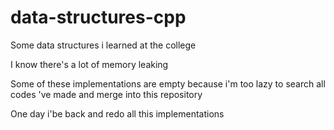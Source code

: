 # data-structures-cpp
Some data structures i learned at the college

I know there's a lot of memory leaking

Some of these implementations are empty because i'm too lazy to search all codes 've made and merge into this repository

One day i'be back and redo all this implementations
